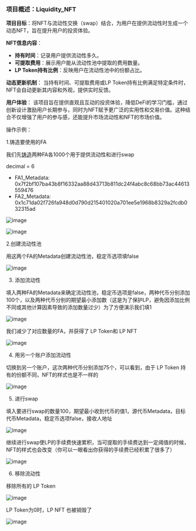 ### 项目概述：Liquidity_NFT

**项目目标**：将NFT与流动性交换（swap）结合，为用户在提供流动性时生成一个动态NFT，旨在提升用户的投资体验。

**NFT信息内容**：
- **持有时间**：记录用户提供流动性多久。
- **可提取费用**：展示用户能从流动性池中提取的费用数量。
- **LP Token持有比例**：反映用户在流动性池中的份额占比。

**动态更新机制**：
当持有时间、可提取费用或LP Token持有比例满足特定条件时，NFT会自动更新其内容和外观，提供实时反馈。

**用户体验**：
该项目旨在提供直观且互动的投资体验，降低DeFi的学习门槛，通过创新设计激励用户长期参与，同时为NFT赋予更广泛的实用性和交易价值。这种结合不仅增强了用户的参与感，还能提升市场流动性和NFT的市场价值。

操作示例：

1.铸造要使用的FA

我们先[铸造](https://explorer.aptoslabs.com/account/0x71dfdf10572f2d5ba5a66ccbf6e7a785d201fdb4bda312a870deeec3d8fd2f96/modules/run/launchpad1?network=testnet)两种FA各1000个用于提供流动性和进行swap

decimal = 6
- FA1_Metadata: 0x7f2bf107ba43b8f16332aa88d43713b811dc24f4abc8c68bb73ac44613559476
- FA2_Metadata: 0x1c71da02f726fa948d0d790d215401020a701ee5e1968b8329a2fcdb032315ad

![image](https://github.com/user-attachments/assets/f273e62a-dc4b-403a-acf1-d9337871ae50)

![image](https://github.com/user-attachments/assets/23d88364-f2c1-4f4c-b089-480383f286cc)

2.创建流动性池

用这两个FA的Metadata创建流动性池，稳定币选项填false

![image](https://github.com/user-attachments/assets/e0c5fde5-b971-429c-908b-2c7b059260a7)

3. 添加流动性

填入两种FA的Metadata来确定流动性池，稳定币选项是false，两种代币分别添加100个，以及两种代币分别的期望最小添加数（这是为了保护LP，避免因添加比例不同或其他计算因素导致的添加数量过少）为了方便演示我们填1

![image](https://github.com/user-attachments/assets/1fc1ff06-b0b8-478b-a103-6294dd77e5e3)

我们减少了对应数量的FA，并获得了 LP Token和 LP NFT

![image](https://github.com/user-attachments/assets/586b8326-fdfe-4fb8-b8e5-0291b24e059a)

4. 用另一个账户添加流动性

切换到另一个账户，这次两种代币分别添加75个，可以看到，由于 LP Token 持有的份额不同，NFT的样式也是不一样的

![image](https://github.com/user-attachments/assets/5113f157-1497-4b0c-9a64-029a403324ab)

5. 进行swap

填入要进行swap的数量100，期望最小收到代币的值1，源代币Metadata，目标代币Metadata，稳定币选项false，接收人地址

![image](https://github.com/user-attachments/assets/555722f8-f27a-45c9-b919-30f8696a3b2c)

继续进行swap使LP的手续费快速累积，当可提取的手续费达到一定阈值的时候，NFT的样式也会改变（你可以一眼看出你获得的手续费已经积累了很多了）

![image](https://github.com/user-attachments/assets/94c8533c-4239-4981-a999-4376d2ca7859)

6. 移除流动性

移除所有的 LP Token

![image](https://github.com/user-attachments/assets/517bffaf-b6dc-4f7a-a987-e40f89f0f034)

LP Token为0时，LP NFT 也被销毁了

![image](https://github.com/user-attachments/assets/94eb1496-2db3-4760-9dc9-439df8df77f2)

